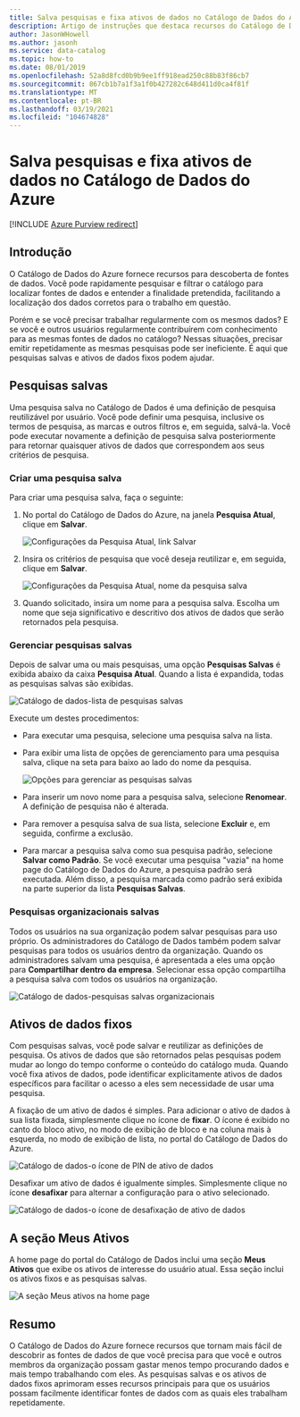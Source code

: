 ```yaml
---
title: Salva pesquisas e fixa ativos de dados no Catálogo de Dados do Azure
description: Artigo de instruções que destaca recursos do Catálogo de Dados do Azure para salvar fontes de dados e ativos de dados para uso posterior.
author: JasonWHowell
ms.author: jasonh
ms.service: data-catalog
ms.topic: how-to
ms.date: 08/01/2019
ms.openlocfilehash: 52a8d8fcd0b9b9ee1ff918ead250c88b83f86cb7
ms.sourcegitcommit: 867cb1b7a1f3a1f0b427282c648d411d0ca4f81f
ms.translationtype: MT
ms.contentlocale: pt-BR
ms.lasthandoff: 03/19/2021
ms.locfileid: "104674828"
---
```

# <a name="save-searches-and-pin-data-assets-in-azure-data-catalog"></a>Salva pesquisas e fixa ativos de dados no Catálogo de Dados do Azure

[!INCLUDE [Azure Purview redirect](../../includes/data-catalog-use-purview.md)]

## <a name="introduction"></a>Introdução
O Catálogo de Dados do Azure fornece recursos para descoberta de fontes de dados. Você pode rapidamente pesquisar e filtrar o catálogo para localizar fontes de dados e entender a finalidade pretendida, facilitando a localização dos dados corretos para o trabalho em questão.

Porém e se você precisar trabalhar regularmente com os mesmos dados? E se você e outros usuários regularmente contribuírem com conhecimento para as mesmas fontes de dados no catálogo? Nessas situações, precisar emitir repetidamente as mesmas pesquisas pode ser ineficiente. É aqui que pesquisas salvas e ativos de dados fixos podem ajudar.

## <a name="saved-searches"></a>Pesquisas salvas
Uma pesquisa salva no Catálogo de Dados é uma definição de pesquisa reutilizável por usuário. Você pode definir uma pesquisa, inclusive os termos de pesquisa, as marcas e outros filtros e, em seguida, salvá-la. Você pode executar novamente a definição de pesquisa salva posteriormente para retornar quaisquer ativos de dados que correspondem aos seus critérios de pesquisa.

### <a name="create-a-saved-search"></a>Criar uma pesquisa salva
Para criar uma pesquisa salva, faça o seguinte:
1. No portal do Catálogo de Dados do Azure, na janela **Pesquisa Atual**, clique em **Salvar**. 

    ![Configurações da Pesquisa Atual, link Salvar](./media/data-catalog-how-to-save-pin/01-save-option.png) 

2. Insira os critérios de pesquisa que você deseja reutilizar e, em seguida, clique em **Salvar**.

    ![Configurações da Pesquisa Atual, nome da pesquisa salva](./media/data-catalog-how-to-save-pin/02-name.png)

3. Quando solicitado, insira um nome para a pesquisa salva. Escolha um nome que seja significativo e descritivo dos ativos de dados que serão retornados pela pesquisa.

### <a name="manage-saved-searches"></a>Gerenciar pesquisas salvas
Depois de salvar uma ou mais pesquisas, uma opção **Pesquisas Salvas** é exibida abaixo da caixa **Pesquisa Atual**. Quando a lista é expandida, todas as pesquisas salvas são exibidas.

 ![Catálogo de dados-lista de pesquisas salvas](./media/data-catalog-how-to-save-pin/03-list.png)

Execute um destes procedimentos:

* Para executar uma pesquisa, selecione uma pesquisa salva na lista.

* Para exibir uma lista de opções de gerenciamento para uma pesquisa salva, clique na seta para baixo ao lado do nome da pesquisa.

    ![Opções para gerenciar as pesquisas salvas](./media/data-catalog-how-to-save-pin/04-managing.png)

* Para inserir um novo nome para a pesquisa salva, selecione **Renomear**. A definição de pesquisa não é alterada.

* Para remover a pesquisa salva de sua lista, selecione **Excluir** e, em seguida, confirme a exclusão.

* Para marcar a pesquisa salva como sua pesquisa padrão, selecione **Salvar como Padrão**. Se você executar uma pesquisa "vazia" na home page do Catálogo de Dados do Azure, a pesquisa padrão será executada. Além disso, a pesquisa marcada como padrão será exibida na parte superior da lista **Pesquisas Salvas**.

### <a name="organizational-saved-searches"></a>Pesquisas organizacionais salvas
Todos os usuários na sua organização podem salvar pesquisas para uso próprio. Os administradores do Catálogo de Dados também podem salvar pesquisas para todos os usuários dentro da organização. Quando os administradores salvam uma pesquisa, é apresentada a eles uma opção para **Compartilhar dentro da empresa**. Selecionar essa opção compartilha a pesquisa salva com todos os usuários na organização.

 ![Catálogo de dados-pesquisas salvas organizacionais](./media/data-catalog-how-to-save-pin/08-organizational-saved-search.png)

## <a name="pinned-data-assets"></a>Ativos de dados fixos
Com pesquisas salvas, você pode salvar e reutilizar as definições de pesquisa. Os ativos de dados que são retornados pelas pesquisas podem mudar ao longo do tempo conforme o conteúdo do catálogo muda. Quando você fixa ativos de dados, pode identificar explicitamente ativos de dados específicos para facilitar o acesso a eles sem necessidade de usar uma pesquisa.

A fixação de um ativo de dados é simples. Para adicionar o ativo de dados à sua lista fixada, simplesmente clique no ícone de **fixar**. O ícone é exibido no canto do bloco ativo, no modo de exibição de bloco e na coluna mais à esquerda, no modo de exibição de lista, no portal do Catálogo de Dados do Azure.

![Catálogo de dados-o ícone de PIN de ativo de dados](./media/data-catalog-how-to-save-pin/05-pinning.png)

Desafixar um ativo de dados é igualmente simples. Simplesmente clique no ícone **desafixar** para alternar a configuração para o ativo selecionado.

![Catálogo de dados-o ícone de desafixação de ativo de dados](./media/data-catalog-how-to-save-pin/06-unpinning.png)

## <a name="the-my-assets-section"></a>A seção Meus Ativos
A home page do portal do Catálogo de Dados inclui uma seção **Meus Ativos** que exibe os ativos de interesse do usuário atual. Essa seção inclui os ativos fixos e as pesquisas salvas.

![A seção Meus ativos na home page](./media/data-catalog-how-to-save-pin/07-my-assets.png)

## <a name="summary"></a>Resumo
O Catálogo de Dados do Azure fornece recursos que tornam mais fácil de descobrir as fontes de dados de que você precisa para que você e outros membros da organização possam gastar menos tempo procurando dados e mais tempo trabalhando com eles. As pesquisas salvas e os ativos de dados fixos aprimoram esses recursos principais para que os usuários possam facilmente identificar fontes de dados com as quais eles trabalham repetidamente.
